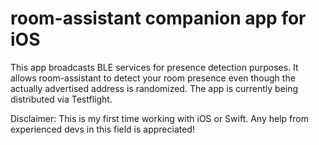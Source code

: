 # room-assistant companion app for iOS

This app broadcasts BLE services for presence detection purposes.
It allows room-assistant to detect your room presence even though the actually advertised address is randomized.
The app is currently being distributed via Testflight.

Disclaimer: This is my first time working with iOS or Swift. Any help from experienced devs in this field is appreciated!

